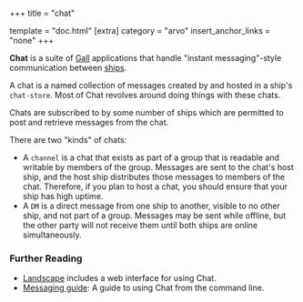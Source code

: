 +++
title = "chat"

template = "doc.html"
[extra]
category = "arvo"
insert_anchor_links = "none"
+++

**Chat** is a suite of [Gall](../gall) applications that handle "instant
messaging"-style communication between [ships](../ship).

A chat is a named collection of messages created by and hosted in a ship's
`chat-store`. Most of Chat revolves around doing things with these chats.

Chats are subscribed to by some number of ships which are permitted to post and
retrieve messages from the chat.

There are two "kinds" of chats:

 * A `channel` is a chat that exists as part of a group that is readable and writable by
   members of the group. Messages are sent to the chat's host ship, and the host
   ship distributes those messages to members of the chat. Therefore, if you
   plan to host a chat, you should ensure that your ship has high uptime.
 * A `DM` is a direct message from one ship to another, visible to no other
   ship, and not part of a group. Messages may be sent while offline, but the
   other party will not receive them until both ships are online simultaneously.

### Further Reading

- [Landscape](../landscape) includes a web interface for using Chat.
- [Messaging guide](@/using/operations/using-your-ship.md#messaging): A guide to
  using Chat from the command line.
